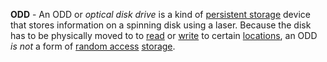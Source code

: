 **ODD** - An ODD or *optical disk drive* is a kind of [persistent storage](/docs/Resources/Glossary/Persistent%20Storage) device that stores information on a spinning disk using a laser. Because the disk has to be physically moved to to [read](docs/Resources/Glossary/Read.md) or [write](docs/Resources/Glossary/Write.md) to certain [locations](docs/Resources/Glossary/Memory%20Address.md), an ODD *is not* a form of [random access](docs/Resources/Glossary/Random%20Access.md) [storage](docs/Resources/Glossary/Memory.md).
